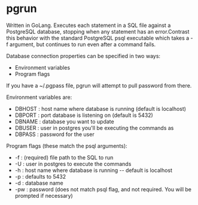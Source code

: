 pgrun
=====

Written in GoLang. Executes each statement in a SQL file against a PostgreSQL database, stopping when any statement has an error.Contrast this behavior with the standard PostgreSQL psql executable which takes a -f argument, but continues to run even after a command fails.

Database connection properties can be specified in two ways:
  * Environment variables
  * Program flags

If you have a ~/.pgpass file, pgrun will attempt to pull password from there.

Environment variables are:
  * DBHOST : host name where database is running (default is localhost)
  * DBPORT : port database is listening on (default is 5432)
  * DBNAME : database you want to update
  * DBUSER : user in postgres you'll be executing the commands as
  * DBPASS : password for the user

Program flags (these match the psql arguments):
  * -f  : (required) file path to the SQL to run
  * -U  : user in postgres to execute the commands
  * -h  : host name where database is running -- default is localhost
  * -p  : defaults to 5432
  * -d  : database name
  * -pw : password (does not match psql flag, and not required. You will be prompted if necessary)
